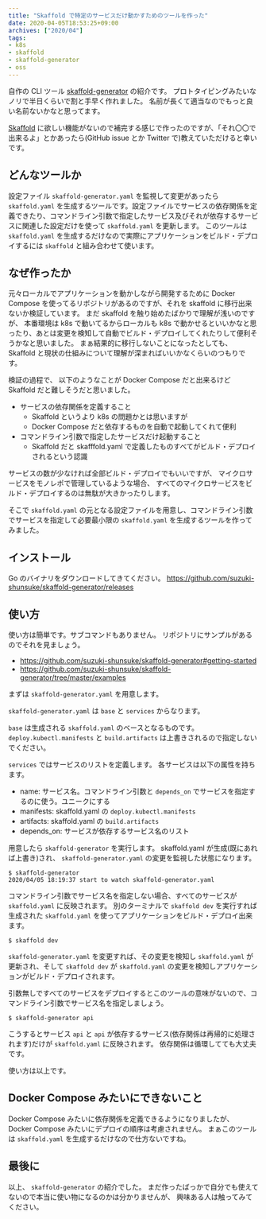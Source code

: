 ```yaml
---
title: "Skaffold で特定のサービスだけ動かすためのツールを作った"
date: 2020-04-05T18:53:25+09:00
archives: ["2020/04"]
tags:
- k8s
- skaffold
- skaffold-generator
- oss
---
```


自作の CLI ツール [skaffold-generator](https://github.com/suzuki-shunsuke/skaffold-generator) の紹介です。
プロトタイピングみたいなノリで半日くらいで割と手早く作れました。
名前が長くて適当なのでもっと良い名前ないかなと思ってます。

[Skaffold](https://github.com/suzuki-shunsuke/skaffold-generator) に欲しい機能がないので補完する感じで作ったのですが、「それ〇〇で出来るよ」とかあったら(GitHub issue とか Twitter で)教えていただけると幸いです。

## どんなツールか

設定ファイル `skaffold-generator.yaml` を監視して変更があったら `skaffold.yaml` を生成するツールです。設定ファイルでサービスの依存関係を定義できたり、コマンドライン引数で指定したサービス及びそれが依存するサービスに関連した設定だけを使って `skaffold.yaml` を更新します。
このツールは `skaffold.yaml` を生成するだけなので実際にアプリケーションをビルド・デプロイするには `skaffold` と組み合わせて使います。

## なぜ作ったか

元々ローカルでアプリケーションを動かしながら開発するために Docker Compose を使ってるリポジトリがあるのですが、それを skaffold に移行出来ないか検証しています。
まだ skaffold を触り始めたばかりで理解が浅いのですが、
本番環境は k8s で動いてるからローカルも k8s で動かせるといいかなと思ったり、あとは変更を検知して自動でビルド・デプロイしてくれたりして便利そうかなと思いました。
まぁ結果的に移行しないことになったとしても、 Skaffold と現状の仕組みについて理解が深まればいいかなくらいのつもりです。

検証の過程で、 以下のようなことが Docker Compose だと出来るけど Skaffold だと難しそうだと思いました。

* サービスの依存関係を定義すること
  * Skaffold というより k8s の問題かとは思いますが
  * Docker Compose だと依存するものを自動で起動してくれて便利
* コマンドライン引数で指定したサービスだけ起動すること
  * Skaffold だと skafffold.yaml で定義したものすべてがビルド・デプロイされるという認識

サービスの数が少なければ全部ビルド・デプロイでもいいですが、
マイクロサービスをモノレポで管理しているような場合、
すべてのマイクロサービスをビルド・デプロイするのは無駄が大きかったりします。

そこで `skaffold.yaml` の元となる設定ファイルを用意し、コマンドライン引数でサービスを指定して必要最小限の `skaffold.yaml` を生成するツールを作ってみました。

## インストール

Go のバイナリをダウンロードしてきてください。 https://github.com/suzuki-shunsuke/skaffold-generator/releases

## 使い方

使い方は簡単です。サブコマンドもありません。
リポジトリにサンプルがあるのでそれを見ましょう。

* https://github.com/suzuki-shunsuke/skaffold-generator#getting-started
* https://github.com/suzuki-shunsuke/skaffold-generator/tree/master/examples

まずは `skaffold-generator.yaml` を用意します。

`skaffold-generator.yaml` は `base` と `services` からなります。

`base` は生成される `skaffold.yaml` のベースとなるものです。
`deploy.kubectl.manifests` と `build.artifacts` は上書きされるので指定しないでください。

`services` ではサービスのリストを定義します。
各サービスは以下の属性を持ちます。

* name: サービス名。コマンドライン引数と `depends_on` でサービスを指定するのに使う。ユニークにする
* manifests: skaffold.yaml の `deploy.kubectl.manifests` 
* artifacts: skaffold.yaml の  `build.artifacts`
* depends_on: サービスが依存するサービス名のリスト

用意したら `skaffold-generator` を実行します。 skaffold.yaml が生成(既にあれば上書き)され、 `skaffold-generator.yaml` の変更を監視した状態になります。

```
$ skaffold-generator
2020/04/05 18:19:37 start to watch skaffold-generator.yaml
```

コマンドライン引数でサービス名を指定しない場合、すべてのサービスが `skaffold.yaml` に反映されます。
別のターミナルで `skaffold dev` を実行すれば
生成された `skaffold.yaml` を使ってアプリケーションをビルド・デプロイ出来ます。

```
$ skaffold dev
```

`skaffold-generator.yaml` を変更すれば、その変更を検知し `skaffold.yaml` が更新され、そして `skaffold dev` が `skaffold.yaml` の変更を検知しアプリケーションがビルド・デプロイされます。

引数無しですべてのサービスをデプロイするとこのツールの意味がないので、コマンドライン引数でサービス名を指定しましょう。

```
$ skaffold-generator api
```

こうするとサービス `api` と `api` が依存するサービス(依存関係は再帰的に処理されます)だけが `skaffold.yaml` に反映されます。
依存関係は循環してても大丈夫です。

使い方は以上です。

## Docker Compose みたいにできないこと

Docker Compose みたいに依存関係を定義できるようになりましたが、
Docker Compose みたいにデプロイの順序は考慮されません。
まぁこのツールは `skaffold.yaml` を生成するだけなので仕方ないですね。

## 最後に

以上、 `skaffold-generator` の紹介でした。
まだ作ったばっかで自分でも使えてないので本当に使い物になるのかは分かりませんが、
興味ある人は触ってみてください。
